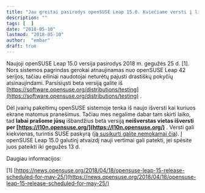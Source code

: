 ```yaml
---
title: "Jau greitai pasirodys openSUSE Leap 15.0. Kviečiame versti į lietuvių kalbą"
description: ""
tags: [  ]
date: "2018-05-10"
lastmod: "2018-05-10"
author:  "embar"
draft: true
---
```

Naujoji openSUSE Leap 15.0 versija pasirodys 2018 m. gegužės 25 d. \[1\]. Nors sistemos pagrindas gerokai atnaujinamas nuo openSUSE Leap 42 serijos, tačiau eiliniai naudotojai neturėtų pajusti drastiškų pokyčių atsinaujindami. Parsisiųsti beta versiją galite iš [https://software.opensuse.org/distributions/testing](https://software.opensuse.org/distributions/testing) .

Dėl įvairių pakeitimų openSUSE sistemoje tenka iš naujo išversti kai kuriuos ekrane matomus pranešimus. Tačiau mes negalime dabar tam skirti laiko, tad **labai prašome jūsų** išbandžius beta versiją **neišverstas vietas išversti per [https://l10n.opensuse.org/](https://l10n.opensuse.org/)** . Versti gali kiekvienas, turintis SUSE paskyrą ([ją susikurti galite nemokamai čia](https://www.suse.com/selfreg/jsp/createAccount.jsp?target=https://www.opensuse.org/openid/secureprovider)). Į openSUSE Leap 15.0 galutinį atvaizdį nauji vertimai gali patekti, jei spėsite juos pateikti iki gegužės 13 d.

Daugiau informacijos:

\[1\] [https://news.opensuse.org/2018/04/18/opensuse-leap-15-release-scheduled-for-may-25/](https://news.opensuse.org/2018/04/18/opensuse-leap-15-release-scheduled-for-may-25/)
